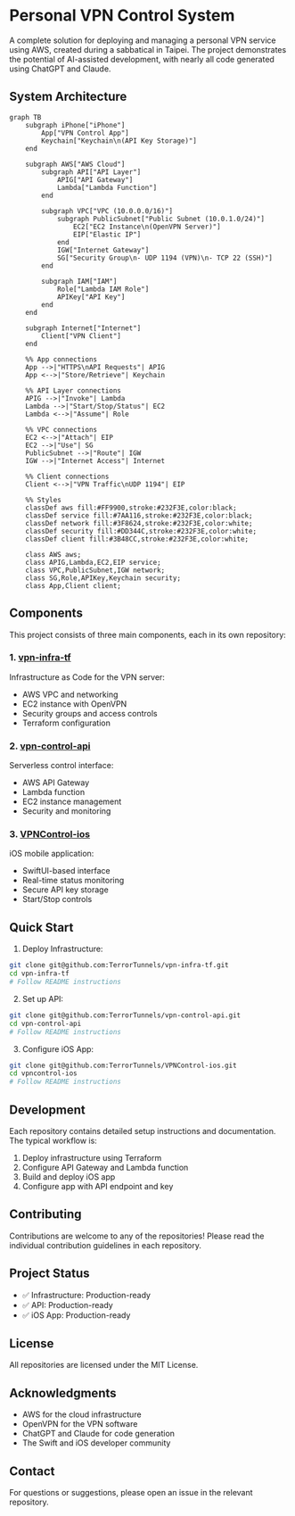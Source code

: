 # Personal VPN Control System

A complete solution for deploying and managing a personal VPN service using AWS, created during a sabbatical in Taipei. The project demonstrates the potential of AI-assisted development, with nearly all code generated using ChatGPT and Claude.

## System Architecture

```mermaid
graph TB
    subgraph iPhone["iPhone"]
        App["VPN Control App"]
        Keychain["Keychain\n(API Key Storage)"]
    end

    subgraph AWS["AWS Cloud"]
        subgraph API["API Layer"]
            APIG["API Gateway"]
            Lambda["Lambda Function"]
        end
        
        subgraph VPC["VPC (10.0.0.0/16)"]
            subgraph PublicSubnet["Public Subnet (10.0.1.0/24)"]
                EC2["EC2 Instance\n(OpenVPN Server)"]
                EIP["Elastic IP"]
            end
            IGW["Internet Gateway"]
            SG["Security Group\n- UDP 1194 (VPN)\n- TCP 22 (SSH)"]
        end
        
        subgraph IAM["IAM"]
            Role["Lambda IAM Role"]
            APIKey["API Key"]
        end
    end

    subgraph Internet["Internet"]
        Client["VPN Client"]
    end

    %% App connections
    App -->|"HTTPS\nAPI Requests"| APIG
    App <-->|"Store/Retrieve"| Keychain

    %% API Layer connections
    APIG -->|"Invoke"| Lambda
    Lambda -->|"Start/Stop/Status"| EC2
    Lambda <-->|"Assume"| Role

    %% VPC connections
    EC2 <-->|"Attach"| EIP
    EC2 -->|"Use"| SG
    PublicSubnet -->|"Route"| IGW
    IGW -->|"Internet Access"| Internet

    %% Client connections
    Client <-->|"VPN Traffic\nUDP 1194"| EIP

    %% Styles
    classDef aws fill:#FF9900,stroke:#232F3E,color:black;
    classDef service fill:#7AA116,stroke:#232F3E,color:black;
    classDef network fill:#3F8624,stroke:#232F3E,color:white;
    classDef security fill:#DD344C,stroke:#232F3E,color:white;
    classDef client fill:#3B48CC,stroke:#232F3E,color:white;

    class AWS aws;
    class APIG,Lambda,EC2,EIP service;
    class VPC,PublicSubnet,IGW network;
    class SG,Role,APIKey,Keychain security;
    class App,Client client;
```
## Components

This project consists of three main components, each in its own repository:

### 1. [vpn-infra-tf](https://github.com/TerrorTunnels/vpn-infra-tf)
Infrastructure as Code for the VPN server:
- AWS VPC and networking
- EC2 instance with OpenVPN
- Security groups and access controls
- Terraform configuration

### 2. [vpn-control-api](https://github.com/TerrorTunnels/vpn-control-api)
Serverless control interface:
- AWS API Gateway
- Lambda function
- EC2 instance management
- Security and monitoring

### 3. [VPNControl-ios](https://github.com/TerrorTunnels/VPNControl-ios)
iOS mobile application:
- SwiftUI-based interface
- Real-time status monitoring
- Secure API key storage
- Start/Stop controls

## Quick Start

1. Deploy Infrastructure:
```bash
git clone git@github.com:TerrorTunnels/vpn-infra-tf.git
cd vpn-infra-tf
# Follow README instructions
```

2. Set up API:
```bash
git clone git@github.com:TerrorTunnels/vpn-control-api.git
cd vpn-control-api
# Follow README instructions
```

3. Configure iOS App:
```bash
git clone git@github.com:TerrorTunnels/VPNControl-ios.git
cd vpncontrol-ios
# Follow README instructions
```

## Development

Each repository contains detailed setup instructions and documentation. The typical workflow is:

1. Deploy infrastructure using Terraform
2. Configure API Gateway and Lambda function
3. Build and deploy iOS app
4. Configure app with API endpoint and key

## Contributing

Contributions are welcome to any of the repositories! Please read the individual contribution guidelines in each repository.

## Project Status

- ✅ Infrastructure: Production-ready
- ✅ API: Production-ready
- ✅ iOS App: Production-ready

## License

All repositories are licensed under the MIT License.

## Acknowledgments

- AWS for the cloud infrastructure
- OpenVPN for the VPN software
- ChatGPT and Claude for code generation
- The Swift and iOS developer community

## Contact

For questions or suggestions, please open an issue in the relevant repository.
